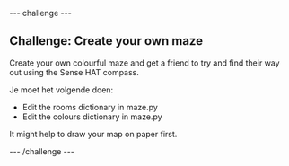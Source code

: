 \--- challenge \---

## Challenge: Create your own maze

Create your own colourful maze and get a friend to try and find their way out using the Sense HAT compass.

Je moet het volgende doen:

+ Edit the rooms dictionary in maze.py
+ Edit the colours dictionary in maze.py

It might help to draw your map on paper first.

\--- /challenge \---